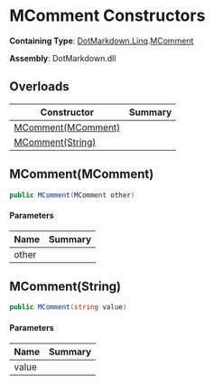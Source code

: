 # MComment Constructors

**Containing Type**: [DotMarkdown.Linq](../../README.md)\.[MComment](../README.md)

**Assembly**: DotMarkdown\.dll

## Overloads

| Constructor | Summary |
| ----------- | ------- |
| [MComment(MComment)](#DotMarkdown_Linq_MComment__ctor_DotMarkdown_Linq_MComment_) | |
| [MComment(String)](#DotMarkdown_Linq_MComment__ctor_System_String_) | |

## MComment\(MComment\)<a name="DotMarkdown_Linq_MComment__ctor_DotMarkdown_Linq_MComment_"></a>

```csharp
public MComment(MComment other)
```

#### Parameters

| Name | Summary |
| ---- | ------- |
| other | |

## MComment\(String\)<a name="DotMarkdown_Linq_MComment__ctor_System_String_"></a>

```csharp
public MComment(string value)
```

#### Parameters

| Name | Summary |
| ---- | ------- |
| value | |

